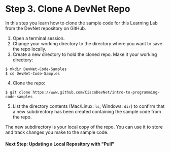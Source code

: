 # Step 3. Clone A DevNet Repo

In this step you learn how to clone the sample code for this Learning Lab from the DevNet repository on GitHub.

1. Open a terminal session. 
2. Change your working directory to the directory where you want to save the repo locally.
3. Create a new directory to hold the cloned repo. Make it your working directory:
  
  ```shell
  $ mkdir DevNet-Code-Samples
  $ cd DevNet-Code-Samples
  ```

4. Clone the repo:

  ```shell
  $ git clone https://www.github.com/CiscoDevNet/intro-to-programming-code-samples
  ```

5. List the directory contents (Mac/Linux: `ls`; Windows: `dir`) to confirm that a new subdirectory has been created containing the sample code from the repo. 

The new subdirectory is your local copy of the repo. You can use it to store and track changes you make to the sample code.

#### Next Step: Updating a Local Repository with "Pull"
